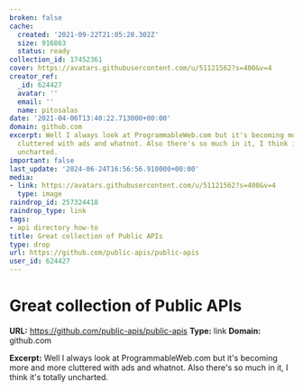 ```yaml
---
broken: false
cache:
  created: '2021-09-22T21:05:28.302Z'
  size: 916863
  status: ready
collection_id: 17452361
cover: https://avatars.githubusercontent.com/u/51121562?s=400&v=4
creator_ref:
  _id: 624427
  avatar: ''
  email: ''
  name: pitosalas
date: '2021-04-06T13:40:22.713000+00:00'
domain: github.com
excerpt: Well I always look at ProgrammableWeb.com but it's becoming more and more
  cluttered with ads and whatnot. Also there's so much in it, I think it's totally
  uncharted.
important: false
last_update: '2024-06-24T16:56:56.910000+00:00'
media:
- link: https://avatars.githubusercontent.com/u/51121562?s=400&v=4
  type: image
raindrop_id: 257324418
raindrop_type: link
tags:
- api directory how-to
title: Great collection of Public APIs
type: drop
url: https://github.com/public-apis/public-apis
user_id: 624427
---
```


# Great collection of Public APIs

**URL:** https://github.com/public-apis/public-apis
**Type:** link
**Domain:** github.com

**Excerpt:** Well I always look at ProgrammableWeb.com but it's becoming more and more cluttered with ads and whatnot. Also there's so much in it, I think it's totally uncharted.
